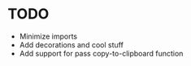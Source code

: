 TODO
====
- Minimize imports
- Add decorations and cool stuff
- Add support for pass copy-to-clipboard function
